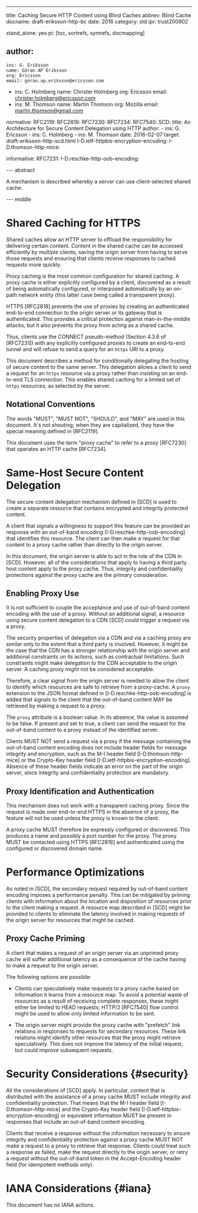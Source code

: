---
title: Caching Secure HTTP Content using Blind Caches
abbrev: Blind Cache
docname: draft-eriksson-http-bc
date: 2016
category: std
ipr: trust200902

stand_alone: yes
pi: [toc, sortrefs, symrefs, docmapping]

author:
 -
    ins: G. Eriksson
    name: Göran AP Eriksson
    org: Ericsson
    email: goran.ap.eriksson@ericsson.com
 -
    ins: C. Holmberg
    name: Christer Holmberg
    org: Ericsson
    email: christer.holmberg@ericsson.com
 -
    ins: M. Thomson
    name: Martin Thomson
    org: Mozilla
    email: martin.thomson@gmail.com


normative:
  RFC2119:
  RFC2818:
  RFC7230:
  RFC7234:
  RFC7540:
  SCD:
    title: An Architecture for Secure Content Delegation using HTTP
    author:
      - ins: G. Ericsson
      - ins: C. Holmberg
      - ins: M. Thomson
    date: 2016-02-07
    target: draft-eriksson-http-scd.html
  I-D.ietf-httpbis-encryption-encoding:
  I-D.thomson-http-mice:

informative:
  RFC7231:
  I-D.reschke-http-oob-encoding:

--- abstract

A mechanism is described whereby a server can use client-selected shared cache.


--- middle

# Shared Caching for HTTPS

Shared caches allow an HTTP server to offload the responsibility for delivering
certain content.  Content in the shared cache can be accessed efficiently by
multiple clients, saving the origin server from having to serve those requests
and ensuring that clients receive responses to cached requests more quickly.

Proxy caching is the most common configuration for shared caching.  A proxy
cache is either explicitly configured by a client, discovered as a result of
being automatically configured, or interposed automatically by an on-path
network entity (this latter case being called a transparent proxy).

HTTPS [RFC2818] prevents the use of proxies by creating an authenticated
end-to-end connection to the origin server or its gateway that is authenticated.
This provides a critical protection against man-in-the-middle attacks, but it
also prevents the proxy from acting as a shared cache.

Thus, clients use the CONNECT pseudo-method (Section 4.3.6 of [RFC7231]) with any
explicitly configured proxies to create an end-to-end tunnel and will refuse to
send a query for an `https` URI to a proxy.

This document describes a method for conditionally delegating the hosting of
secure content to the same server.  This delegation allows a client to send a
request for an `https` resource via a proxy rather than insisting on an
end-to-end TLS connection.  This enables shared caching for a limited set of
`https` resources, as selected by the server.


## Notational Conventions

The words "MUST", "MUST NOT", "SHOULD", and "MAY" are used in this document.
It's not shouting; when they are capitalized, they have the special meaning
defined in [RFC2119].

This document uses the term "proxy cache" to refer to a proxy [RFC7230] that
operates an HTTP cache [RFC7234].


# Same-Host Secure Content Delegation

The secure content delegation mechanism defined in [SCD] is used to create a
separate resource that contains encrypted and integrity protected content.

A client that signals a willingness to support this feature can be provided an
response with an out-of-band encoding [I-D.reschke-http-oob-encoding] that
identifies this resource.  The client can then make a request for that content
to a proxy cache rather than directly to the origin server.

In this document, the origin server is able to act in the role of the CDN in
[SCD].  However, all of the considerations that apply to having a third party
host content apply to the proxy cache.  Thus, integrity and confidentiality
protections against the proxy cache are the primary consideration.


## Enabling Proxy Use

It is not sufficient to couple the acceptance and use of out-of-band content
encoding with the use of a proxy.  Without an additional signal, a resource
using secure content delegation to a CDN [SCD] could trigger a request via a
proxy.

The security properties of delegation via a CDN and via a caching proxy are
similar only to the extent that a third party is involved.  However, it might be
the case that the CDN has a stronger relationship with the origin server and
additional constraints on its actions, such as contractual limitations.  Such
constraints might make delegation to the CDN acceptable to the origin server.  A
caching proxy might not be considered acceptable.

Therefore, a clear signal from the origin server is needed to allow the client
to identify which resources are safe to retrieve from a proxy-cache.  A `proxy`
extension to the JSON format defined in [I-D.reschke-http-oob-encoding] is added
that signals to the client that the out-of-band content MAY be retrieved by
making a request to a proxy.

The `proxy` attribute is a boolean value.  In its absence, the value is assumed
to be false.  If present and set to true, a client can send the request for the
out-of-band content to a proxy instead of the identified server.

Clients MUST NOT send a request via a proxy if the message containing the
out-of-band content encoding does not include header fields for message
integrity and encryption, such as the M-I header field [I-D.thomson-http-mice]
or the Crypto-Key header field [I-D.ietf-httpbis-encryption-encoding].  Absence
of these header fields indicate an error on the part of the origin server, since
integrity and confidentiality protection are mandatory.


## Proxy Identification and Authentication

This mechanism does not work with a transparent caching proxy.  Since the
request is made over end-to-end HTTPS in the absence of a proxy, the feature
will not be used unless the proxy is known to the client.

A proxy cache MUST therefore be expressly configured or discovered.  This
produces a name and possibly a port number for the proxy.  The proxy MUST be
contacted using HTTPS [RFC2818] and authenticated using the configured or
discovered domain name.


# Performance Optimizations

As noted in [SCD], the secondary request required by out-of-band content
encoding imposes a performance penalty.  This can be mitigated by priming
clients with information about the location and disposition of resources prior
to the client making a request.  A resource map described in [SCD] might be
provided to clients to eliminate the latency involved in making requests of the
origin server for resources that might be cached.


## Proxy Cache Priming

A client that makes a request of an origin server via an unprimed proxy cache will
suffer additional latency as a consequence of the cache having to make a request
to the origin server.

The following options are possible:

* Clients can speculatively make requests to a proxy cache based on information
  it learns from a resource map.  To avoid a potential waste of resources as a
  result of receiving complete responses, these might either be limited to HEAD
  requests; HTTP/2 [RFC7540] flow control might be used to allow only limited
  information to be sent.

* The origin server might provide the proxy cache with "prefetch" link relations
  in responses to requests for secondary resources.  These link relations might
  identify other resources that the proxy might retrieve speculatively.  This
  does not improve the latency of the initial request, but could improve
  subsequent requests.


# Security Considerations {#security}

All the considerations of [SCD] apply.  In particular, content that is
distributed with the assistance of a proxy cache MUST include integrity and
confidentiality protection.  That means that the M-I header field
[I-D.thomson-http-mice] and the Crypto-Key header field
[I-D.ietf-httpbis-encryption-encoding] or equivalent information MUST be present
in responses that include an out-of-band content encoding.

Clients that receive a response without the information necessary to ensure
integrity and confidentiality protection against a proxy cache MUST NOT make a
request to a proxy to retrieve that response.  Clients could treat such a
response as failed, make the request directly to the origin server, or retry a
request without the out-of-band token in the Accept-Encoding header field (for
idempotent methods only).

# IANA Considerations {#iana}

This document has no IANA actions.
